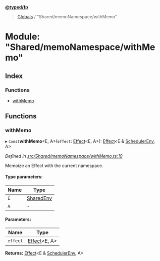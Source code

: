 **[@typed/fp](../README.md)**

> [Globals](../globals.md) / "Shared/memoNamespace/withMemo"

# Module: "Shared/memoNamespace/withMemo"

## Index

### Functions

* [withMemo](_shared_memonamespace_withmemo_.md#withmemo)

## Functions

### withMemo

▸ `Const`**withMemo**\<E, A>(`effect`: [Effect](_effect_effect_.effect.md)\<E, A>): [Effect](_effect_effect_.effect.md)\<E & [SchedulerEnv](../interfaces/_scheduler_schedulerenv_.schedulerenv.md), A>

*Defined in [src/Shared/memoNamespace/withMemo.ts:10](https://github.com/TylorS/typed-fp/blob/41076ce/src/Shared/memoNamespace/withMemo.ts#L10)*

Memoize an Effect with the current namespace.

#### Type parameters:

Name | Type |
------ | ------ |
`E` | [SharedEnv](../interfaces/_shared_core_services_sharedenv_.sharedenv.md) |
`A` | - |

#### Parameters:

Name | Type |
------ | ------ |
`effect` | [Effect](_effect_effect_.effect.md)\<E, A> |

**Returns:** [Effect](_effect_effect_.effect.md)\<E & [SchedulerEnv](../interfaces/_scheduler_schedulerenv_.schedulerenv.md), A>
